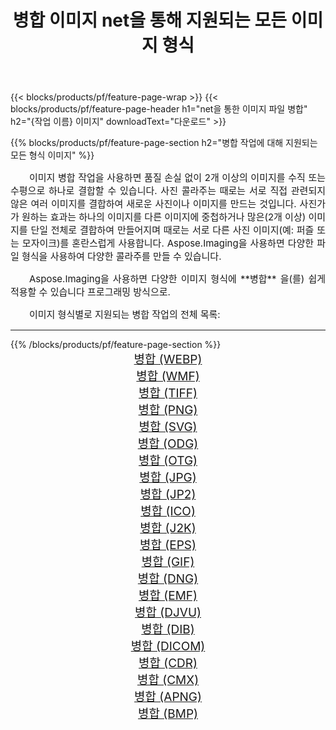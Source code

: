 ﻿---
title: 병합 이미지 net을 통해 지원되는 모든 이미지 형식 
weight: 3920
url: /ko/net/merge 
lang: ko
langdirlevel: 2
locales: zh-hans,ja,it,ru,de,es,fr,nl,id,lt,pl,pt,vi,tr,ko,zh-hant,ar,hi,th,sv,cs,uk,he
description: Aspose.Imaging을 사용하면 net을 통해 쉽게 병합 이미지를 만들 수 있습니다.
---

{{< blocks/products/pf/feature-page-wrap >}}
{{< blocks/products/pf/feature-page-header h1="net을 통한 이미지 파일 병합" h2="{작업 이름} 이미지" downloadText="다운로드" >}}


{{% blocks/products/pf/feature-page-section  h2="병합 작업에 대해 지원되는 모든 형식 이미지" %}}
<p align="justify" style="text-indent:2em;font-size:15px;">
이미지 병합 작업을 사용하면 품질 손실 없이 2개 이상의 이미지를 수직 또는 수평으로 하나로 결합할 수 있습니다. 사진 콜라주는 때로는 서로 직접 관련되지 않은 여러 이미지를 결합하여 새로운 사진이나 이미지를 만드는 것입니다. 사진가가 원하는 효과는 하나의 이미지를 다른 이미지에 중첩하거나 많은(2개 이상) 이미지를 단일 전체로 결합하여 만들어지며 때로는 서로 다른 사진 이미지(예: 퍼즐 또는 모자이크)를 혼란스럽게 사용합니다. Aspose.Imaging을 사용하면 다양한 파일 형식을 사용하여 다양한 콜라주를 만들 수 있습니다.
</p>
<p align="justify" style="text-indent:2em;font-size:15px;">
Aspose.Imaging을 사용하면 다양한 이미지 형식에 **병합** 을(를) 쉽게 적용할 수 있습니다 프로그래밍 방식으로. 
</p>
<p align="justify" style="text-indent:2em;font-size:15px;">
이미지 형식별로 지원되는 병합 작업의 전체 목록:
</p>
<hr/>
{{% /blocks/products/pf/feature-page-section %}}
<div class="container-fluid productfamilypage bg-gray">
    <div class="convertypes bg-gray agp-content section">
        <div class="container">
		<div class="row other-converters" style="gap: 10px;font-size: 19px;text-align:center;">
		    <div class='col-md-2 other-converter remove-lp remove-rp'><a href="/imaging/ko/net/merge/webp" style="padding:15px;">병합 (WEBP)</a></div><div class='col-md-2 other-converter remove-lp remove-rp'><a href="/imaging/ko/net/merge/wmf" style="padding:15px;">병합 (WMF)</a></div><div class='col-md-2 other-converter remove-lp remove-rp'><a href="/imaging/ko/net/merge/tiff" style="padding:15px;">병합 (TIFF)</a></div><div class='col-md-2 other-converter remove-lp remove-rp'><a href="/imaging/ko/net/merge/png" style="padding:15px;">병합 (PNG)</a></div><div class='col-md-2 other-converter remove-lp remove-rp'><a href="/imaging/ko/net/merge/svg" style="padding:15px;">병합 (SVG)</a></div><div class='col-md-2 other-converter remove-lp remove-rp'><a href="/imaging/ko/net/merge/odg" style="padding:15px;">병합 (ODG)</a></div><div class='col-md-2 other-converter remove-lp remove-rp'><a href="/imaging/ko/net/merge/otg" style="padding:15px;">병합 (OTG)</a></div><div class='col-md-2 other-converter remove-lp remove-rp'><a href="/imaging/ko/net/merge/jpg" style="padding:15px;">병합 (JPG)</a></div><div class='col-md-2 other-converter remove-lp remove-rp'><a href="/imaging/ko/net/merge/jp2" style="padding:15px;">병합 (JP2)</a></div><div class='col-md-2 other-converter remove-lp remove-rp'><a href="/imaging/ko/net/merge/ico" style="padding:15px;">병합 (ICO)</a></div><div class='col-md-2 other-converter remove-lp remove-rp'><a href="/imaging/ko/net/merge/j2k" style="padding:15px;">병합 (J2K)</a></div><div class='col-md-2 other-converter remove-lp remove-rp'><a href="/imaging/ko/net/merge/eps" style="padding:15px;">병합 (EPS)</a></div><div class='col-md-2 other-converter remove-lp remove-rp'><a href="/imaging/ko/net/merge/gif" style="padding:15px;">병합 (GIF)</a></div><div class='col-md-2 other-converter remove-lp remove-rp'><a href="/imaging/ko/net/merge/dng" style="padding:15px;">병합 (DNG)</a></div><div class='col-md-2 other-converter remove-lp remove-rp'><a href="/imaging/ko/net/merge/emf" style="padding:15px;">병합 (EMF)</a></div><div class='col-md-2 other-converter remove-lp remove-rp'><a href="/imaging/ko/net/merge/djvu" style="padding:15px;">병합 (DJVU)</a></div><div class='col-md-2 other-converter remove-lp remove-rp'><a href="/imaging/ko/net/merge/dib" style="padding:15px;">병합 (DIB)</a></div><div class='col-md-2 other-converter remove-lp remove-rp'><a href="/imaging/ko/net/merge/dicom" style="padding:15px;">병합 (DICOM)</a></div><div class='col-md-2 other-converter remove-lp remove-rp'><a href="/imaging/ko/net/merge/cdr" style="padding:15px;">병합 (CDR)</a></div><div class='col-md-2 other-converter remove-lp remove-rp'><a href="/imaging/ko/net/merge/cmx" style="padding:15px;">병합 (CMX)</a></div><div class='col-md-2 other-converter remove-lp remove-rp'><a href="/imaging/ko/net/merge/apng" style="padding:15px;">병합 (APNG)</a></div><div class='col-md-2 other-converter remove-lp remove-rp'><a href="/imaging/ko/net/merge/bmp" style="padding:15px;">병합 (BMP)</a></div>
                </div>
        </div>
    </div>
</div>
<br/>

